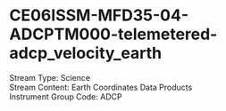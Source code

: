 # CE06ISSM-MFD35-04-ADCPTM000-telemetered-adcp_velocity_earth

Stream Type: Science<br>
Stream Content: Earth Coordinates Data Products<br>
Instrument Group Code: ADCP<br>
